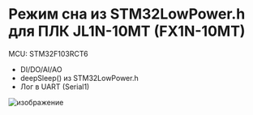 # Режим сна из STM32LowPower.h для ПЛК JL1N-10MT (FX1N-10MT)

MCU: STM32F103RCT6

+ DI/DO/AI/AO
+ deepSleep() из STM32LowPower.h
+ Лог в UART (Serial1)

![изображение](https://github.com/Chupakabra303/FX_PLC_STM32duino/assets/15260953/5b0be630-c542-4113-ae5b-3602389ff3ff)
